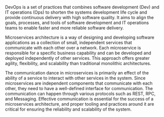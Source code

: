 DevOps is a set of practices that combines software development (Dev) and IT operations (Ops) to shorten the systems development life cycle and provide continuous delivery with high software quality. It aims to align the goals, processes, and tools of software development and IT operations teams to enable faster and more reliable software delivery.

Microservices architecture is a way of designing and developing software applications as a collection of small, independent services that communicate with each other over a network. Each microservice is responsible for a specific business capability and can be developed and deployed independently of other services. This approach offers greater agility, flexibility, and scalability than traditional monolithic architectures.

The communication dance in microservices is primarily an effect of the ability of a service to interact with other services in the system. Since microservices are independent components that communicate with each other, they need to have a well-defined interface for communication. The communication can happen through various protocols such as REST, RPC, and Messaging. Effective communication is essential for the success of a microservices architecture, and proper tooling and practices around it are critical for ensuring the reliability and scalability of the system.
